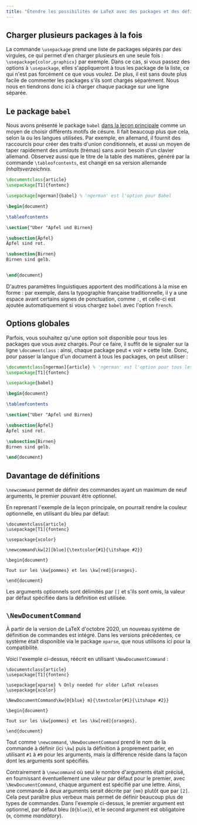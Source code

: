 ```yaml
---
title: "Étendre les possibilités de LaTeX avec des packages et des définitions : pour aller plus loin"
---
```


## Charger plusieurs packages à la fois

La commande `\usepackage` prend une liste de packages séparés par des virgules,
ce qui permet d'en charger plusieurs en une seule fois :
`\usepackage{color,graphicx}` par exemple. Dans ce cas, si vous passez des
options à `\usepackage`, elles s'appliqueront à tous les package de la liste,
ce qui n'est pas forcément ce que vous voulez. De plus, il est sans doute plus
facile de commenter les packages s'ils sont chargés séparément. Nous nous en
tiendrons donc ici à charger chaque package sur une ligne séparée.


## Le package `babel`

Nous avons présenté le package `babel` [dans la leçon principale](lesson-06)
comme un moyen de choisir différents motifs de césure. Il fait beaucoup plus
que cela, selon la ou les langues utilisées. Par exemple, en allemand, il
fournit des raccourcis pour créer des traits d'union conditionnels, et aussi
un moyen de taper rapidement des _umlauts_ (trémas) sans avoir besoin d'un
clavier allemand. Observez aussi que le titre de la table des matières,
généré par la commande `\tableofcontents`, est changé en sa version allemande
_Inhaltsverzeichnis_.


```latex
\documentclass{article}
\usepackage[T1]{fontenc}

\usepackage[ngerman]{babel} % 'ngerman' est l'option pour Babel

\begin{document}

\tableofcontents

\section{"Uber "Apfel und Birnen}

\subsection{Äpfel}
Äpfel sind rot.

\subsection{Birnen}
Birnen sind gelb.


\end{document}
```

D'autres paramètres linguistiques apportent des modifications à la mise en
forme : par exemple, dans la typographie française traditionnelle, il y a une
espace avant certains signes de ponctuation, comme `:`, et celle-ci est ajoutée
automatiquement si vous chargez `babel` avec l'option `french`.


## Options globales

Parfois, vous souhaitez qu'une option soit disponible pour tous les packages que
vous avez chargés. Pour ce faire, il suffit de le signaler sur la ligne
`\documentclass` : ainsi, chaque package peut « voir » cette liste. Donc, pour
passer la langue d'un document à tous les packages, on peut utiliser :

```latex
\documentclass[ngerman]{article} % 'ngerman' est l'option pour tous les packages
\usepackage[T1]{fontenc}

\usepackage{babel}

\begin{document}

\tableofcontents

\section{"Uber "Apfel und Birnen}

\subsection{Äpfel}
Äpfel sind rot.

\subsection{Birnen}
Birnen sind gelb.

\end{document}
```

## Davantage de définitions

`\newcommand` permet de définir des commandes ayant un maximum de neuf arguments,
le premier pouvant être optionnel.

En reprenant l'exemple de la leçon principale, on pourrait rendre la couleur
optionnelle, en utilisant du bleu par défaut:

```
\documentclass{article}
\usepackage[T1]{fontenc}

\usepackage{xcolor}

\newcommand\kw[2][blue]{\textcolor{#1}{\itshape #2}}

\begin{document}

Tout sur les \kw{pommes} et les \kw[red]{oranges}.

\end{document}
```

Les arguments optionnels sont délimités par `[]` et s'ils sont omis, la valeur
par défaut spécifiée dans la définition est utilisée.


## `\NewDocumentCommand`

À partir de la version de LaTeX d'octobre 2020, un nouveau système de définition
de commandes est intégré. Dans les versions précédentes, ce système était
disponible via le package `xparse`, que nous utilisons ici pour la compatibilité.

Voici l'exemple ci-dessus, réécrit en utilisant `\NewDocumentCommand` :

```
\documentclass{article}
\usepackage[T1]{fontenc}

\usepackage{xparse} % Only needed for older LaTeX releases
\usepackage{xcolor}

\NewDocumentCommand\kw{O{blue} m}{\textcolor{#1}{\itshape #2}}

\begin{document}

Tout sur les \kw{pommes} et les \kw[red]{oranges}.

\end{document}
```

Tout comme `\newcommand`, `\NewDocumentCommand` prend le nom de la commande à
définir (ici `\kw`) puis la définition à proprement parler, en utilisant `#1` à
`#9` pour les arguments, mais la différence réside dans la façon dont les
arguments sont spécifiés.

Contrairement à `\newcommand` où seul le nombre d'arguments était précisé, en
fournissant éventuellement une valeur par défaut pour le premier, avec
`\NewDocumentCommand`, chaque argument est spécifié par une lettre. Ainsi, une
commande à deux arguments serait décrite par `{mm}` plutôt que par `[2]`. Cela
peut paraître plus verbeux mais permet de définir beaucoup plus de types de
commandes. Dans l'exemple ci-dessus, le premier argument est optionnel, par
défaut bleu (`O{blue}`), et le second argument est obligatoire (`m`, comme
_mandatory_).
